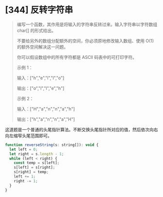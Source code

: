 # [344] 反转字符串

> 编写一个函数，其作用是将输入的字符串反转过来。输入字符串以字符数组 char[] 的形式给出。
>
> 不要给另外的数组分配额外的空间，你必须原地修改输入数组、使用 O(1) 的额外空间解决这一问题。
>
> 你可以假设数组中的所有字符都是 ASCII 码表中的可打印字符。
>
> 示例 1：
>
> 输入：["h","e","l","l","o"]
>
> 输出：["o","l","l","e","h"]
>
> 示例 2：
>
> 输入：["H","a","n","n","a","h"]
>
> 输出：["h","a","n","n","a","H"]

这道题是一个普通的头尾指针算法。不断交换头尾指针所对应的值，然后依次向右向左缩窄头尾范围即可。

```js
function reverseString(s: string[]): void {
  let left = 0;
  let right = s.length - 1;
  while (left < right) {
    const temp = s[left];
    s[left] = s[right];
    s[right] = temp;
    left += 1;
    right -= 1;
  }
}
```

